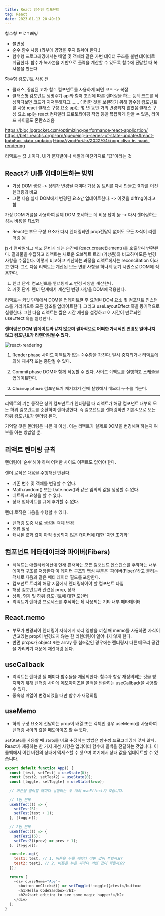 ```yaml
---
title: React 함수형 컴포넌트
tag: React
date: 2023-01-13 20:49:19
---
```


함수형 프로그래밍

- 불변성
- 순수 함수 사용 (외부에 영향을 주지 않아야 한다.)
- 함수형 프로그래밍에서는 배열 및 객체와 같은 가변 데이터 구조를 불변 데이터로 취급한다. 함수가 복사본을 기반으로 출력을 계산할 수 있도록 함수에 전달할 때 복사본을 만든다.

함수형 컴포넌트 사용 전

- 클래스, 중첩된 고차 함수 컴포넌트를 사용하게 되면 코드 -> 복잡
- 클래스형 컴포넌트 생명주기 api와 함께 조건에 따른 렌더링을 하는 등의 코드를 작성하다보면 코드가 지저분해지고....... 이러한 것을 보완하기 위해 함수형 컴포넌트를 사용
  react 클래스 구성 요소 api는 몇 년 동안 거의 변경되지 않았음 클래스 구성 요소 api는 react 컴파일러 프로토타이핑 작업 등을 복잡하게 만들 수 있음, 라이프 사이클도 혼란스러움

https://blog.logrocket.com/optimizing-performance-react-application/
https://beta.reactjs.org/learn/queueing-a-series-of-state-updates#react-batches-state-updates
https://yceffort.kr/2022/04/deep-dive-in-react-rendering

리액트는 값 UI이다. UI가 문자열이나 배열과 마찬가지로 "값"이라는 것

## React가 UI를 업데이트하는 방법

- 가상 DOM 생성 -> 상태가 변경될 때마다 가상 돔 트리를 다시 만들고 결과를 이전 렌더링과 비교
- 그런 다음 실제 DOM에서 변경된 요소만 업데이트한다. -> 이것을 diffing이라고 함

가상 DOM 개념을 사용하여 실제 DOM 조작하는 데 비용 많이 듦 -> 다시 렌더링하는 성능 비용을 최소화

- React는 부모 구성 요소가 다시 렌더링되면 prop전달이 없어도 모든 자식이 리렌더링 됨

js가 컴파일되고 배포 준비가 되는 순간에 React.createElement()를 호출하여 변환된다. 결과물을 수집하고 리액트는 새로운 오브젝트 트리 (가상돔)와 비교하며 모든 변경 사항을 수집한다. 이렇게 비교하고 계산하는 과정을 리액트에서는 reconciliation 이라고 한다. 그런 다음 리액트는 계산된 모든 변경 사항을 하나의 동기 시퀀스로 DOM에 적용한다.

1. 렌더 단계: 컴포넌트를 렌더링하고 변경 사항을 계산한다.
2. 커밋 단계: 렌더 단계에서 계산된 변경 사항을 DOM에 적용한다.

리액트는 커밋 단계에서 DOM을 업데이트한 후 요청된 DOM 요소 및 컴포넌트 인스턴스를 가리키도록 모든 참조를 업데이트한다. 그리고 useLayoutEffect 훅을 동기적으로 실행한다.
그런 다음 리액트는 짧은 시간 제한을 설정하고 이 시간이 만료되면 useEffect 훅을 실행한다.

**렌더링은 DOM 업데이트와 같지 않으며 결과적으로 어떠한 가시적인 변경도 일어나지 않고 컴포넌트가 리렌더링될 수 있다.**

![react-rendering](https://github.com/h-alex2/h-blog/blob/3f7d3b84b7d0bfc1a470305626500c3d39f0f939/public/posts/react-render.png?raw=true)

1. Render phase
   사이드 이펙트가 없는 순수함을 가진다.
   일시 중지되거나 리액트에 의해 재시작 또는 중단될 수 있다.

2. Commit phase
   DOM과 함께 작동할 수 있다. 사이드 이펙트를 실행하고 스케줄을 업데이트한다.

3. Cleanup phase
   컴포넌트가 제거되기 전에 실행해서 메모리 누수를 막는다.

---

리액트의 기본 동작은 상위 컴포넌트가 렌더링될 때 리액트가 해당 컴포넌트 내부의 모든 하위 컴포넌트를 순환하며 렌더링한다. 즉 컴포넌트를 렌더링하면 기본적으로 모든 하위 컴포넌트가 렌더링 된다.

기억할 것은 렌더링은 나쁜 게 아님. 이는 리액트가 실제로 DOM을 변경해야 하는지 여부를 아는 방법일 뿐.

## 리액트 렌더링 규칙

렌더링이 '순수'해야 하며 어떠한 사이드 이펙트도 없어야 한다.

렌더 로직은 다음을 수행해선 안된다.

- 기존 변수 및 객체를 변경할 수 없다.
- Math.random() 또는 Date.now()와 같은 임의의 값을 생성할 수 없다.
- 네트워크 요청을 할 수 없다.
- 상태 업데이트를 큐에 추가할 수 없다.

렌더 로직은 다음을 수행할 수 있다.

- 렌더링 도중 새로 생성된 객체 변경
- 오류 발생
- 캐시된 값과 값이 아직 생성되지 않은 데이터에 대한 '지연 초기화'

## 컴포넌트 메타데이터와 파이버(Fibers)

- 리액트는 애플리케이션에 현재 존재하는 모든 컴포넌트 인스턴스를 추적하는 내부 데이터 구조를 저장한다.이 데이터 구조의 핵심 부분은 '파이버(Fiber)'라고 불리는 객체로 다음과 같은 메타 데이터 필드를 포함한다.
- 컴포넌트 트리의 해당 지점에서 렌더링되어야 할 컴포넌트 타입
- 해당 컴포넌트와 관련된 prop, 상태
- 상위, 형제 및 하위 컴포넌트에 대한 포인터
- 리액트가 렌더링 프로세스를 추적하는 데 사용되는 기타 내부 메타데이터

## React.memo

- 부모가 변경되어 렌더링이 자식에게 까지 영향을 끼칠 때 memo를 사용하면 자식이 받고있는 prop이 변경되지 않는 한 리렌더링이 일어나지 않게 한다.
- 반면 props가 object 또는 array 등 참조값인 경우에는 렌더링시 다른 메모리 공간을 가리키기 때문에 재렌더링 된다.

## useCallback

- 리액트는 렌더링 될 때마다 함수들을 재정의한다. 함수가 항상 재정의되는 것을 방지하기 위해 렌더링 사이에 메모아이즈된 콜백을 반환하는 useCallback을 사용할 수 있다.
- 종속성 배열이 변경되었을 때만 함수가 재정의됨

## useMemo

- 하위 구성 요소에 전달하는 prop이 배열 또는 객체인 경우 useMemo를 사용하여 렌더링 사이의 값을 메모아이즈 할 수 있다.

setState를 사용할 때 state를 바로 수정하는 방법은 함수형 프로그래밍에 맞지 않다.
React가 제공하는 한 가지 개선 사항은 업데이터 함수에 콜백을 전달하는 것입니다. 이 콜백에서 이전 버전의 상태에 액세스할 수 있으며 여기에서 상태 값을 업데이트할 수 있습니다.

```js
export default function App() {
  const [test, setTest] = useState(0);
  const [test2, setTest2] = useState(0);
  const [toggle, setToggle] = useState(true);

  // 버튼을 클릭할 때마다 실행되는 두 개의 useEffect가 있습니다.

  // 1번 문제
  useEffect(() => {
    setTest(5);
    setTest(test + 1);
  }, [toggle]);

  // 2번 문제
  useEffect(() => {
    setTest2(5);
    setTest2((prev) => prev + 1);
  }, [toggle]);

  console.log({
    test1: test, // 1. 버튼을 누를 때마다 어떤 값이 찍힐까요?
    test2: test2, // 2. 버튼을 누를 때마다 어떤 값이 찍힐까요?
  });

  return (
    <div className="App">
      <button onClick={() => setToggle(!toggle)}>test</button>
      <h1>Hello CodeSandbox</h1>
      <h2>Start editing to see some magic happen!</h2>
    </div>
  );
}
```
